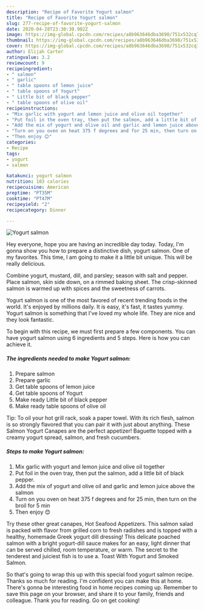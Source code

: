 ```yaml
---
description: "Recipe of Favorite Yogurt salmon"
title: "Recipe of Favorite Yogurt salmon"
slug: 277-recipe-of-favorite-yogurt-salmon
date: 2020-04-28T23:30:30.902Z
image: https://img-global.cpcdn.com/recipes/a8b963646dba3690/751x532cq70/yogurt-salmon-recipe-main-photo.jpg
thumbnail: https://img-global.cpcdn.com/recipes/a8b963646dba3690/751x532cq70/yogurt-salmon-recipe-main-photo.jpg
cover: https://img-global.cpcdn.com/recipes/a8b963646dba3690/751x532cq70/yogurt-salmon-recipe-main-photo.jpg
author: Elijah Carter
ratingvalue: 3.2
reviewcount: 9
recipeingredient:
- " salmon"
- " garlic"
- " table spoons of lemon juice"
- " table spoons of Yogurt"
- " Little bit of black pepper"
- " table spoons of olive oil"
recipeinstructions:
- "Mix garlic with yogurt and lemon juice and olive oil together"
- "Put foil in the oven tray, then put the salmon, add a little bit of black pepper."
- "Add the mix of yogurt and olive oil and garlic and lemon juice above the salmon"
- "Turn on you oven on heat 375 f degrees and for 25 min, then turn on the broil for 5 min"
- "Then enjoy 😊"
categories:
- Recipe
tags:
- yogurt
- salmon

katakunci: yogurt salmon 
nutrition: 183 calories
recipecuisine: American
preptime: "PT35M"
cooktime: "PT47M"
recipeyield: "2"
recipecategory: Dinner

---
```



![Yogurt salmon](https://img-global.cpcdn.com/recipes/a8b963646dba3690/751x532cq70/yogurt-salmon-recipe-main-photo.jpg)

Hey everyone, hope you are having an incredible day today. Today, I'm gonna show you how to prepare a distinctive dish, yogurt salmon. One of my favorites. This time, I am going to make it a little bit unique. This will be really delicious.

Combine yogurt, mustard, dill, and parsley; season with salt and pepper. Place salmon, skin side down, on a rimmed baking sheet. The crisp-skinned salmon is warmed up with spices and the sweetness of carrots.

Yogurt salmon is one of the most favored of recent trending foods in the world. It's enjoyed by millions daily. It is easy, it's fast, it tastes yummy. Yogurt salmon is something that I've loved my whole life. They are nice and they look fantastic.


To begin with this recipe, we must first prepare a few components. You can have yogurt salmon using 6 ingredients and 5 steps. Here is how you can achieve it.

<!--inarticleads1-->

##### The ingredients needed to make Yogurt salmon:

1. Prepare  salmon
1. Prepare  garlic
1. Get  table spoons of lemon juice
1. Get  table spoons of Yogurt
1. Make ready  Little bit of black pepper
1. Make ready  table spoons of olive oil


Tip: To oil your hot grill rack, soak a paper towel. With its rich flesh, salmon is so strongly flavored that you can pair it with just about anything. These Salmon Yogurt Canapes are the perfect appetizer! Baguette topped with a creamy yogurt spread, salmon, and fresh cucumbers. 

<!--inarticleads2-->

##### Steps to make Yogurt salmon:

1. Mix garlic with yogurt and lemon juice and olive oil together
1. Put foil in the oven tray, then put the salmon, add a little bit of black pepper.
1. Add the mix of yogurt and olive oil and garlic and lemon juice above the salmon
1. Turn on you oven on heat 375 f degrees and for 25 min, then turn on the broil for 5 min
1. Then enjoy 😊


Try these other great canapes, Hot Seafood Appetizers. This salmon salad is packed with flavor from grilled corn to fresh radishes and is topped with a healthy, homemade Greek yogurt dill dressing! This delicate poached salmon with a bright yogurt-dill sauce makes for an easy, light dinner that can be served chilled, room temperature, or warm. The secret to the tenderest and juiciest fish is to use a. Toast With Yogurt and Smoked Salmon. 

So that's going to wrap this up with this special food yogurt salmon recipe. Thanks so much for reading. I'm confident you can make this at home. There's gonna be interesting food in home recipes coming up. Remember to save this page on your browser, and share it to your family, friends and colleague. Thank you for reading. Go on get cooking!
